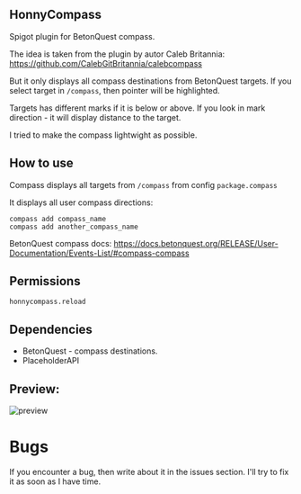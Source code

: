 ## HonnyCompass

Spigot plugin for BetonQuest compass.

The idea is taken from the plugin by autor Caleb Britannia:
https://github.com/CalebGitBritannia/calebcompass

But it only displays all compass destinations from BetonQuest targets.
If you select target in `/compass`, then pointer will be highlighted.

Targets has different marks if it is below or above. If you look in mark direction - it will display distance to the target.

I tried to make the compass lightwight as possible.

## How to use

Compass displays all targets from `/compass` from config `package.compass`

It displays all user compass directions:

```
compass add compass_name
compass add another_compass_name
```

BetonQuest compass docs: https://docs.betonquest.org/RELEASE/User-Documentation/Events-List/#compass-compass

## Permissions

```
honnycompass.reload
```

## Dependencies

- BetonQuest - compass destinations.
- PlaceholderAPI

## Preview:

![preview](https://github.com/honnisha/HonnyCompass/blob/main/preview/Peek-2022-05-07.23-06.gif?raw=true)

# Bugs

If you encounter a bug, then write about it in the issues section. I'll try to fix it as soon as I have time.
